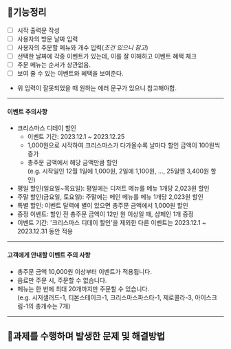 ## 🚀기능정리


- [ ] 시작 출력문 작성
- [ ] 사용자의 방문 날짜 입력 
- [ ] 사용자의 주문할 메뉴와 개수 입력(*조건 있으니 참고*)
- [ ] 선택한 날짜에 각종 이벤트가 있는데, 이를 잘 이해하고 이벤트 혜택 체크
- [ ] 주문 메뉴는 순서가 상관없음.
- [ ] 보여 줄 수 있는 이벤트와 혜택을 보여준다.

* 위 입력이 잘못되었을 때 원하는 에러 문구가 있으니 참고해야함.

---
#### 이벤트 주의사항

- 크리스마스 디데이 할인
    - 이벤트 기간: 2023.12.1 ~ 2023.12.25
    - 1,000원으로 시작하여 크리스마스가 다가올수록 날마다 할인 금액이 100원씩 증가
    - 총주문 금액에서 해당 금액만큼 할인  
      (e.g. 시작일인 12월 1일에 1,000원, 2일에 1,100원, ..., 25일엔 3,400원 할인)
- 평일 할인(일요일~목요일): 평일에는 디저트 메뉴를 메뉴 1개당 2,023원 할인
- 주말 할인(금요일, 토요일): 주말에는 메인 메뉴를 메뉴 1개당 2,023원 할인
- 특별 할인: 이벤트 달력에 별이 있으면 총주문 금액에서 1,000원 할인
- 증정 이벤트: 할인 전 총주문 금액이 12만 원 이상일 때, 샴페인 1개 증정
- 이벤트 기간: '크리스마스 디데이 할인'을 제외한 다른 이벤트는 2023.12.1 ~ 2023.12.31 동안 적용

---

#### 고객에게 안내할 이벤트 주의 사항

- 총주문 금액 10,000원 이상부터 이벤트가 적용됩니다.
- 음료만 주문 시, 주문할 수 없습니다.
- 메뉴는 한 번에 최대 20개까지만 주문할 수 있습니다.  
  (e.g. 시저샐러드-1, 티본스테이크-1, 크리스마스파스타-1, 제로콜라-3, 아이스크림-1의 총개수는 7개)

---




## 🎯과제를 수행하며 발생한 문제 및 해결방법 